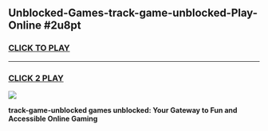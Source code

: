 
## Unblocked-Games-track-game-unblocked-Play-Online #2u8pt
<h3>
<a href="https://news.freeplayer.one?title=track-game-unblocked&ref=3">CLICK TO PLAY</a></h3>
<hr>

<h3>
<a href="https://news.freeplayer.one?title=track-game-unblocked&ref=3">CLICK 2 PLAY</a>
  
</h3>

<a href="https://news.freeplayer.one?title=track-game-unblocked&ref=3"><img src="https://clearcache.store/games.png"></a>


**track-game-unblocked games unblocked: Your Gateway to Fun and Accessible Online Gaming**

